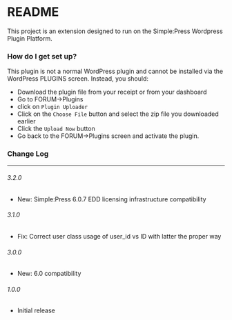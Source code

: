 # README #

This project is an extension designed to run on the Simple:Press Wordpress Plugin Platform.  

### How do I get set up? ###

This plugin is not a normal WordPress plugin and cannot be installed via the WordPress PLUGINS screen.
Instead, you should:

- Download the plugin file from your receipt or from your dashboard
- Go to FORUM->Plugins
- click on `Plugin Uploader`
- Click on the `Choose File` button and select the zip file you downloaded earlier
- Click the `Upload Now` button
- Go back to the FORUM->Plugins screen and activate the plugin.


### Change Log  ###
-----------------------------------------------------------------------------------------
###### 3.2.0
- New: Simple:Press 6.0.7 EDD licensing infrastructure compatibility

###### 3.1.0
- Fix: Correct user class usage of user_id vs ID with latter the proper way

###### 3.0.0
- New: 6.0 compatibility

###### 1.0.0
- Initial release